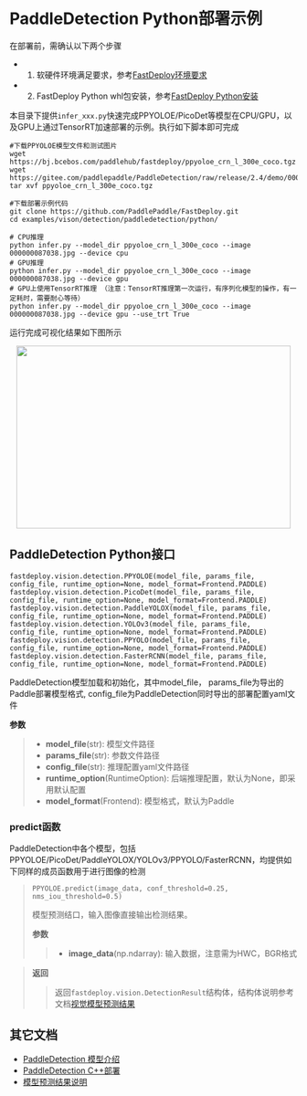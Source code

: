 # PaddleDetection Python部署示例

在部署前，需确认以下两个步骤

- 1. 软硬件环境满足要求，参考[FastDeploy环境要求](../../../../../docs/the%20software%20and%20hardware%20requirements.md)  
- 2. FastDeploy Python whl包安装，参考[FastDeploy Python安装](../../../../../docs/quick_start)

本目录下提供`infer_xxx.py`快速完成PPYOLOE/PicoDet等模型在CPU/GPU，以及GPU上通过TensorRT加速部署的示例。执行如下脚本即可完成

```
#下载PPYOLOE模型文件和测试图片
wget https://bj.bcebos.com/paddlehub/fastdeploy/ppyoloe_crn_l_300e_coco.tgz
wget https://gitee.com/paddlepaddle/PaddleDetection/raw/release/2.4/demo/000000014439.jpg
tar xvf ppyoloe_crn_l_300e_coco.tgz

#下载部署示例代码
git clone https://github.com/PaddlePaddle/FastDeploy.git
cd examples/vison/detection/paddledetection/python/

# CPU推理
python infer.py --model_dir ppyoloe_crn_l_300e_coco --image 000000087038.jpg --device cpu
# GPU推理
python infer.py --model_dir ppyoloe_crn_l_300e_coco --image 000000087038.jpg --device gpu
# GPU上使用TensorRT推理 （注意：TensorRT推理第一次运行，有序列化模型的操作，有一定耗时，需要耐心等待）
python infer.py --model_dir ppyoloe_crn_l_300e_coco --image 000000087038.jpg --device gpu --use_trt True
```

运行完成可视化结果如下图所示
<div  align="center">    
<img src="https://user-images.githubusercontent.com/19339784/184326520-7075e907-10ed-4fad-93f8-52d0e35d4964.jpg", width=480px, height=320px />
</div>

## PaddleDetection Python接口

```
fastdeploy.vision.detection.PPYOLOE(model_file, params_file, config_file, runtime_option=None, model_format=Frontend.PADDLE)
fastdeploy.vision.detection.PicoDet(model_file, params_file, config_file, runtime_option=None, model_format=Frontend.PADDLE)
fastdeploy.vision.detection.PaddleYOLOX(model_file, params_file, config_file, runtime_option=None, model_format=Frontend.PADDLE)
fastdeploy.vision.detection.YOLOv3(model_file, params_file, config_file, runtime_option=None, model_format=Frontend.PADDLE)
fastdeploy.vision.detection.PPYOLO(model_file, params_file, config_file, runtime_option=None, model_format=Frontend.PADDLE)
fastdeploy.vision.detection.FasterRCNN(model_file, params_file, config_file, runtime_option=None, model_format=Frontend.PADDLE)
```

PaddleDetection模型加载和初始化，其中model_file， params_file为导出的Paddle部署模型格式, config_file为PaddleDetection同时导出的部署配置yaml文件

**参数**

> * **model_file**(str): 模型文件路径
> * **params_file**(str): 参数文件路径
> * **config_file**(str): 推理配置yaml文件路径
> * **runtime_option**(RuntimeOption): 后端推理配置，默认为None，即采用默认配置
> * **model_format**(Frontend): 模型格式，默认为Paddle

### predict函数

PaddleDetection中各个模型，包括PPYOLOE/PicoDet/PaddleYOLOX/YOLOv3/PPYOLO/FasterRCNN，均提供如下同样的成员函数用于进行图像的检测
> ```
> PPYOLOE.predict(image_data, conf_threshold=0.25, nms_iou_threshold=0.5)
> ```
>
> 模型预测结口，输入图像直接输出检测结果。
>
> **参数**
>
> > * **image_data**(np.ndarray): 输入数据，注意需为HWC，BGR格式

> **返回**
>
> > 返回`fastdeploy.vision.DetectionResult`结构体，结构体说明参考文档[视觉模型预测结果](../../../../../docs/api/vision_results/)

## 其它文档

- [PaddleDetection 模型介绍](..)
- [PaddleDetection C++部署](../cpp)
- [模型预测结果说明](../../../../../docs/api/vision_results/)
